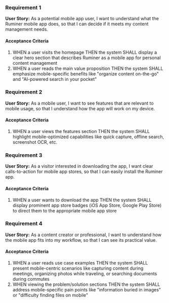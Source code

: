 ### Requirement 1

**User Story:** As a potential mobile app user, I want to understand what the Ruminer mobile app does, so that I can decide if it meets my content management needs.

#### Acceptance Criteria

1. WHEN a user visits the homepage THEN the system SHALL display a clear hero section that describes Ruminer as a mobile app for personal content management
2. WHEN a user reads the main value proposition THEN the system SHALL emphasize mobile-specific benefits like "organize content on-the-go" and "AI-powered search in your pocket"

### Requirement 2

**User Story:** As a mobile user, I want to see features that are relevant to mobile usage, so that I understand how the app will work on my device.

#### Acceptance Criteria

1. WHEN a user views the features section THEN the system SHALL highlight mobile-optimized capabilities like quick capture, offline search, screenshot OCR, etc.

### Requirement 3

**User Story:** As a visitor interested in downloading the app, I want clear calls-to-action for mobile app stores, so that I can easily install the Ruminer app.

#### Acceptance Criteria

1. WHEN a user wants to download the app THEN the system SHALL display prominent app store badges (iOS App Store, Google Play Store) to direct them to the appropriate mobile app store

### Requirement 4

**User Story:** As a content creator or professional, I want to understand how the mobile app fits into my workflow, so that I can see its practical value.

#### Acceptance Criteria

1. WHEN a user reads use case examples THEN the system SHALL present mobile-centric scenarios like capturing content during meetings, organizing photos while traveling, or searching documents during commutes
2. WHEN viewing the problem/solution sections THEN the system SHALL address mobile-specific pain points like "information buried in images" or "difficulty finding files on mobile"
